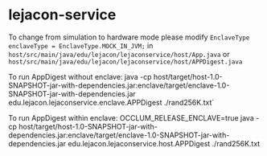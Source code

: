 # lejacon-service

To change from simulation to hardware mode please modify `EnclaveType enclaveType = EnclaveType.MOCK_IN_JVM;` in `host/src/main/java/edu/lejacon/lejaconservice/host/App.java` or `host/src/main/java/edu/lejacon/lejaconservice/host/APPDigest.java`

To run AppDigest without enclave:
java -cp host/target/host-1.0-SNAPSHOT-jar-with-dependencies.jar:enclave/target/enclave-1.0-SNAPSHOT-jar-with-dependencies.jar edu.lejacon.lejaconservice.enclave.APPDigest ./rand256K.txt`

To run AppDigest within enclave:
OCCLUM_RELEASE_ENCLAVE=true java -cp host/target/host-1.0-SNAPSHOT-jar-with-dependencies.jar:enclave/target/enclave-1.0-SNAPSHOT-jar-with-dependencies.jar edu.lejacon.lejaconservice.host.APPDigest ./rand256K.txt 
